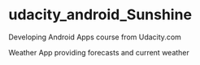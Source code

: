 udacity_android_Sunshine
========================

Developing Android Apps course from Udacity.com

Weather App providing forecasts and current weather



